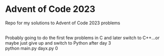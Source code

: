 # Advent of Code 2023
Repo for my solutions to Advent of Code 2023 problems

<br>
Probably going to do the first few problems in C and later switch to C++...or maybe just give up and switch to Python after day 3

<br>
python main.py dayx.py 0
